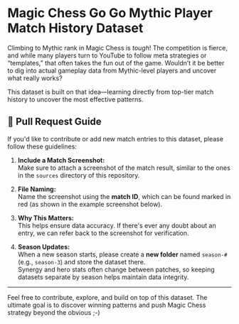 # Magic Chess Go Go Mythic Player Match History Dataset

Climbing to Mythic rank in Magic Chess is *tough*! The competition is fierce, and while many players turn to YouTube to follow meta strategies or “templates,” that often takes the fun out of the game. Wouldn’t it be better to dig into actual gameplay data from Mythic-level players and uncover what really works?

This dataset is built on that idea—learning directly from top-tier match history to uncover the most effective patterns.


## 🤝 Pull Request Guide

If you'd like to contribute or add new match entries to this dataset, please follow these guidelines:

1. **Include a Match Screenshot:**  
   Make sure to attach a screenshot of the match result, similar to the ones in the `sources` directory of this repository.  

2. **File Naming:**  
   Name the screenshot using the **match ID**, which can be found marked in red (as shown in the example screenshot below).

3. **Why This Matters:**  
   This helps ensure data accuracy. If there's ever any doubt about an entry, we can refer back to the screenshot for verification.

4. **Season Updates:**  
   When a new season starts, please create a **new folder** named `season-#` (e.g., `season-3`) and store the dataset there.  
   Synergy and hero stats often change between patches, so keeping datasets separate by season helps maintain data integrity.

---

Feel free to contribute, explore, and build on top of this dataset. The ultimate goal is to discover winning patterns and push Magic Chess strategy beyond the obvious ;-)
